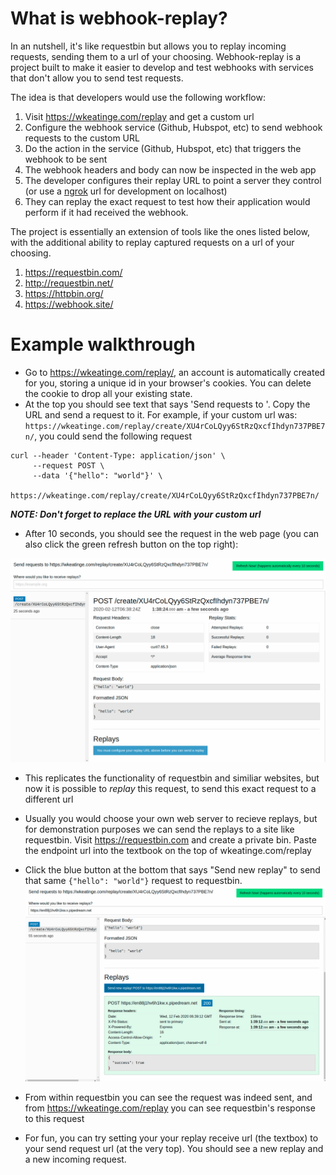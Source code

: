 # What is webhook-replay?
In an nutshell, it's like requestbin but allows you to replay incoming requests,
sending them to a url of your choosing. Webhook-replay is a project built to make it easier to develop and test webhooks with
services that don't allow you to send test requests.

The idea is that developers would use the following workflow:
1. Visit https://wkeatinge.com/replay and get a custom url
1. Configure the webhook service (Github, Hubspot, etc) to send webhook requests to the custom URL
1. Do the action in the service (Github, Hubspot, etc) that triggers the webhook to be sent
1. The webhook headers and body can now be inspected in the web app
1. The developer configures their replay URL to point a server they control (or use a [ngrok](https://ngrok.com) url for development on localhost)
1. They can replay the exact request to test how their application would perform if it had received the webhook.


The project is essentially an extension of tools like the ones listed below, with the additional ability to replay 
captured requests on a url of your choosing.
1. https://requestbin.com/
2. http://requestbin.net/
3. https://httpbin.org/
4. https://webhook.site/

# Example walkthrough
- Go to https://wkeatinge.com/replay/, an account is automatically created for you, storing
a unique id in your browser's cookies. You can delete the cookie to drop all your existing state.
- At the top you should see text that says 'Send requests to <url>'. Copy the URL and send a request to it.
For example, if your custom url was: 
`
https://wkeatinge.com/replay/create/XU4rCoLQyy6StRzQxcfIhdyn737PBE7n/
`,
you could send the following request


```
curl --header 'Content-Type: application/json' \
     --request POST \
     --data '{"hello": "world"}' \
     https://wkeatinge.com/replay/create/XU4rCoLQyy6StRzQxcfIhdyn737PBE7n/
```

***NOTE: Don't forget to replace the URL with your custom url***

- After 10 seconds, you should see the request in the web page (you can also click the green refresh button on the top right):

![See the incoming request in the web app](assets/screen1.png)

- This replicates the functionality of requestbin and similiar websites, but now it is possible 
to *replay* this request, to send this exact request to a different url

- Usually you would choose your own web server to recieve replays, but for demonstration purposes
we can send the replays to a site like requestbin. Visit https://requestbin.com and create a private bin.
Paste the endpoint url into the textbook on the top of wkeatinge.com/replay

- Click the blue button at the bottom that says "Send new replay" to send that same `{"hello": "world"}`
request to requestbin.
![See request bins response](assets/screen2.png)

- From within requestbin you can see the request was indeed sent, and from
https://wkeatinge.com/replay you can see requestbin's response to this request

- For fun, you can try setting your your replay receive url (the textbox) to
your send request url (at the very top). You should see a new replay and a new 
incoming request.

